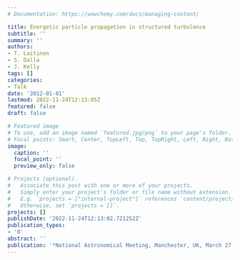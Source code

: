 ```yaml
---
# Documentation: https://wowchemy.com/docs/managing-content/

title: Energetic particle propagation in structured turbulence
subtitle: ''
summary: ''
authors:
- T. Laitinen
- S. Dalla
- J. Kelly
tags: []
categories:
- Talk
date: '2012-01-01'
lastmod: 2022-11-24T12:13:05Z
featured: false
draft: false

# Featured image
# To use, add an image named `featured.jpg/png` to your page's folder.
# Focal points: Smart, Center, TopLeft, Top, TopRight, Left, Right, BottomLeft, Bottom, BottomRight.
image:
  caption: ''
  focal_point: ''
  preview_only: false

# Projects (optional).
#   Associate this post with one or more of your projects.
#   Simply enter your project's folder or file name without extension.
#   E.g. `projects = ["internal-project"]` references `content/project/deep-learning/index.md`.
#   Otherwise, set `projects = []`.
projects: []
publishDate: '2022-11-24T12:13:02.721252Z'
publication_types:
- '0'
abstract: ''
publication: '*National Astronomical Meeting, Manchester, UK, March 27--30*'
---
```

